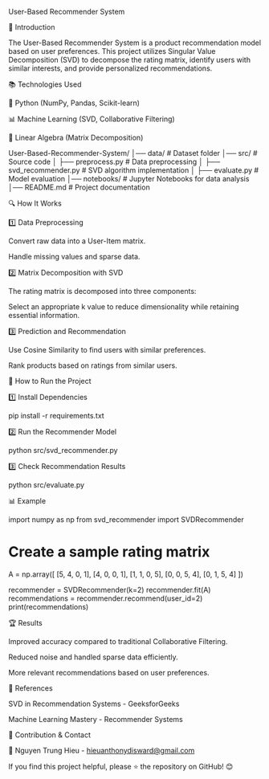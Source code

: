 User-Based Recommender System

📌 Introduction

The User-Based Recommender System is a product recommendation model based on user preferences. This project utilizes Singular Value Decomposition (SVD) to decompose the rating matrix, identify users with similar interests, and provide personalized recommendations.

📚 Technologies Used

🐍 Python (NumPy, Pandas, Scikit-learn)

📊 Machine Learning (SVD, Collaborative Filtering)

🔢 Linear Algebra (Matrix Decomposition)

User-Based-Recommender-System/
│── data/                    # Dataset folder
│── src/                     # Source code
│   ├── preprocess.py        # Data preprocessing
│   ├── svd_recommender.py   # SVD algorithm implementation
│   ├── evaluate.py          # Model evaluation
│── notebooks/               # Jupyter Notebooks for data analysis
│── README.md                # Project documentation

🔍 How It Works

1️⃣ Data Preprocessing

Convert raw data into a User-Item matrix.

Handle missing values and sparse data.

2️⃣ Matrix Decomposition with SVD

The rating matrix is decomposed into three components:


Select an appropriate k value to reduce dimensionality while retaining essential information.

3️⃣ Prediction and Recommendation

Use Cosine Similarity to find users with similar preferences.

Rank products based on ratings from similar users.

🚀 How to Run the Project

1️⃣ Install Dependencies

pip install -r requirements.txt

2️⃣ Run the Recommender Model

python src/svd_recommender.py

3️⃣ Check Recommendation Results

python src/evaluate.py

📊 Example

import numpy as np
from svd_recommender import SVDRecommender

# Create a sample rating matrix
A = np.array([
    [5, 4, 0, 1],
    [4, 0, 0, 1],
    [1, 1, 0, 5],
    [0, 0, 5, 4],
    [0, 1, 5, 4]
])

recommender = SVDRecommender(k=2)
recommender.fit(A)
recommendations = recommender.recommend(user_id=2)
print(recommendations)

🏆 Results

Improved accuracy compared to traditional Collaborative Filtering.

Reduced noise and handled sparse data efficiently.

More relevant recommendations based on user preferences.

📌 References

SVD in Recommendation Systems - GeeksforGeeks

Machine Learning Mastery - Recommender Systems

🎯 Contribution & Contact

📧 Nguyen Trung Hieu - hieuanthonydisward@gmail.com

If you find this project helpful, please ⭐ the repository on GitHub! 😊

